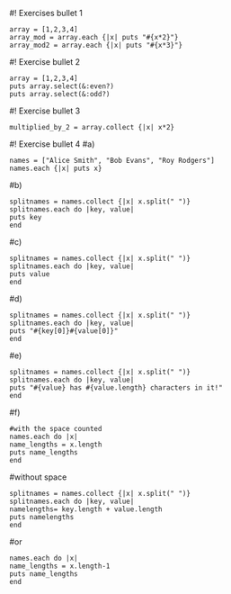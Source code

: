 #! Exercises bullet 1
```
array = [1,2,3,4]
array_mod = array.each {|x| puts "#{x*2}"}
array_mod2 = array.each {|x| puts "#{x*3}"}
```
#! Exercise bullet 2
```
array = [1,2,3,4]
puts array.select(&:even?)
puts array.select(&:odd?)
```
#! Exercise bullet 3
```
multiplied_by_2 = array.collect {|x| x*2}
```
#! Exercise bullet 4
#a)
```
names = ["Alice Smith", "Bob Evans", "Roy Rodgers"]
names.each {|x| puts x}
```
#b)
```
splitnames = names.collect {|x| x.split(" ")}
splitnames.each do |key, value|
puts key
end
```
#c)
```
splitnames = names.collect {|x| x.split(" ")}
splitnames.each do |key, value|
puts value
end
```
#d)
```
splitnames = names.collect {|x| x.split(" ")}
splitnames.each do |key, value|
puts "#{key[0]}#{value[0]}"
end
```
#e)
```
splitnames = names.collect {|x| x.split(" ")}
splitnames.each do |key, value|
puts "#{value} has #{value.length} characters in it!"
end
```
#f)
```
#with the space counted
names.each do |x|
name_lengths = x.length
puts name_lengths
end
```
#without space
```
splitnames = names.collect {|x| x.split(" ")}
splitnames.each do |key, value|
namelengths= key.length + value.length
puts namelengths
end
```
#or
```
names.each do |x|
name_lengths = x.length-1
puts name_lengths
end
```
